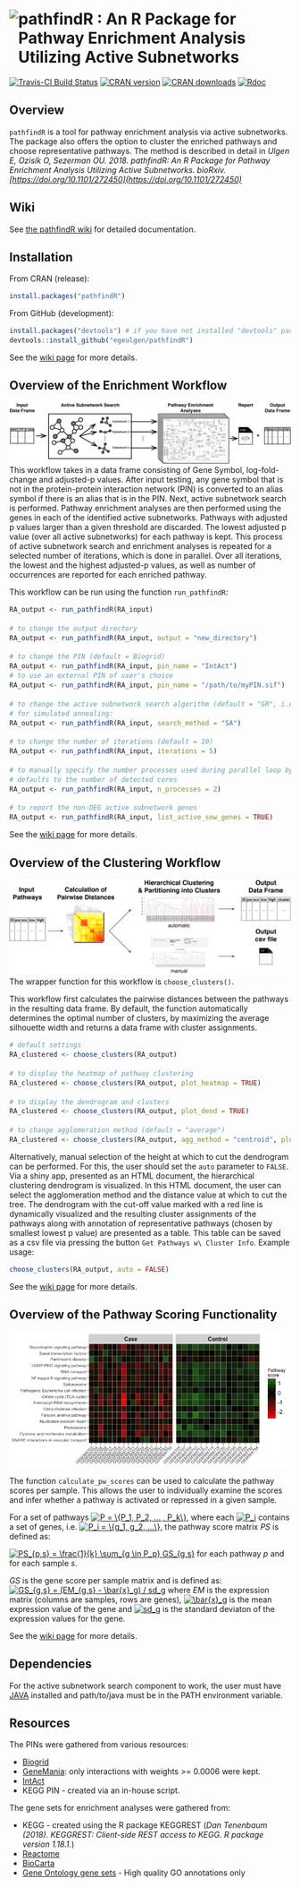 # <img src="https://static.wixstatic.com/media/69bf8f_9dd2c46cfa8041a69c6be5a18cd74af8~mv2_d_4218_3060_s_4_2.png/v1/fill/w_537,h_280,al_c,usm_0.66_1.00_0.01/69bf8f_9dd2c46cfa8041a69c6be5a18cd74af8~mv2_d_4218_3060_s_4_2.png" align="left" height=120/> pathfindR : An R Package for Pathway Enrichment Analysis Utilizing Active Subnetworks

[![Travis-CI Build Status](https://travis-ci.org/egeulgen/pathfindR.svg?branch=master)](https://travis-ci.org/egeulgen/pathfindR) [![CRAN version](http://www.r-pkg.org/badges/version-ago/pathfindR)](https://cran.r-project.org/package=pathfindR) [![CRAN downloads](https://cranlogs.r-pkg.org/badges/grand-total/pathfindR)](https://cran.r-project.org/package=pathfindR) [![Rdoc](http://www.rdocumentation.org/badges/version/pathfindR)](http://www.rdocumentation.org/packages/pathfindR)

## Overview

`pathfindR` is a tool for pathway enrichment analysis via active subnetworks. The package also offers the option to cluster the enriched pathways and choose representative pathways. The method is described in detail in _Ulgen E, Ozisik O, Sezerman OU. 2018. pathfindR: An R Package for Pathway Enrichment Analysis Utilizing Active Subnetworks. bioRxiv. [https://doi.org/10.1101/272450](https://doi.org/10.1101/272450)_

## Wiki
See [the pathfindR wiki](https://github.com/egeulgen/pathfindR/wiki) for detailed documentation.

## Installation

From CRAN (release):
```r
install.packages("pathfindR")
```

From GitHub (development):
```r
install.packages("devtools") # if you have not installed "devtools" package
devtools::install_github("egeulgen/pathfindR")
```

See the [wiki page](https://github.com/egeulgen/pathfindR/wiki/Installation) for more details.

## Overview of the Enrichment Workflow

![pathfindR Enrichment Workflow](./vignettes/pathfindr.png?raw=true "pathfindr Enrichment Workflow")
This workflow takes in a data frame consisting of Gene Symbol, log-fold-change and adjusted-p values. After input testing, any gene symbol that is not in the protein-protein interaction network (PIN) is converted to an alias symbol if there is an alias that is in the PIN. Next, active subnetwork search is performed. Pathway enrichment analyses are then performed using the genes in each of the identified active subnetworks. Pathways with adjusted p values larger than a given threshold are discarded. The lowest adjusted p value (over all active subnetworks) for each pathway is kept. This process of active subnetwork search and enrichment analyses is repeated for a selected number of iterations, which is done in parallel. Over all iterations, the lowest and the highest adjusted-p values, as well as number of occurrences are reported for each enriched pathway.

This workflow can be run using the function `run_pathfindR`:

```r
RA_output <- run_pathfindR(RA_input)

# to change the output directory
RA_output <- run_pathfindR(RA_input, output = "new_directory")

# to change the PIN (default = Biogrid)
RA_output <- run_pathfindR(RA_input, pin_name = "IntAct")
# to use an external PIN of user's choice
RA_output <- run_pathfindR(RA_input, pin_name = "/path/to/myPIN.sif")

# to change the active subnetwork search algorithm (default = "GR", i.e. greedy algorithm)
# for simulated annealing:
RA_output <- run_pathfindR(RA_input, search_method = "SA")

# to change the number of iterations (default = 10)
RA_output <- run_pathfindR(RA_input, iterations = 5) 

# to manually specify the number processes used during parallel loop by foreach
# defaults to the number of detected cores 
RA_output <- run_pathfindR(RA_input, n_processes = 2)

# to report the non-DEG active subnetwork genes
RA_output <- run_pathfindR(RA_input, list_active_snw_genes = TRUE)
```

See the [wiki page](https://github.com/egeulgen/pathfindR/wiki/Enrichment%20Documentation) for more details.

## Overview of the Clustering Workflow

![Pathway Clustering Workflow](./vignettes/pw_clustering.png?raw=true "Pathway Clustering Workflow")
The wrapper function for this workflow is `choose_clusters()`.

This workflow first calculates the pairwise distances between the pathways in the resulting data frame. By default, the function automatically determines the optimal number of clusters, by maximizing the average silhouette width and returns a data frame with cluster assignments.

```r
# default settings
RA_clustered <- choose_clusters(RA_output)

# to display the heatmap of pathway clustering
RA_clustered <- choose_clusters(RA_output, plot_heatmap = TRUE)

# to display the dendrogram and clusters
RA_clustered <- choose_clusters(RA_output, plot_dend = TRUE)

# to change agglomeration method (default = "average")
RA_clustered <- choose_clusters(RA_output, agg_method = "centroid", plot_dend = TRUE)
```

Alternatively, manual selection of the height at which to cut the dendrogram can be performed. For this, the user should set the `auto` parameter to `FALSE`. Via a shiny app, presented as an HTML document, the hierarchical clustering dendrogram is visualized. In this HTML document, the user can select the agglomeration method and the distance value at which to cut the tree. The dendrogram with the cut-off value marked with a red line is dynamically visualized and the resulting cluster assignments of the pathways along with annotation of representative pathways (chosen by smallest lowest p value) are presented as a table. This table can be saved as a csv file via pressing the button `Get Pathways w\ Cluster Info`. Example usage:

```r
choose_clusters(RA_output, auto = FALSE)
```

See the [wiki page](https://github.com/egeulgen/pathfindR/wiki/Clustering%20Documentation) for more details.

## Overview of the Pathway Scoring Functionality

![Pathway Scoring per Sample](./vignettes/pw_score_hmap.png?raw=true "Pathway Scoring per Sample")
 
The function `calculate_pw_scores` can be used to calculate the pathway scores per sample. This allows the user to individually examine the scores and infer whether a pathway is activated or repressed in a given sample.

For a set of pathways <a href="https://www.codecogs.com/eqnedit.php?latex=\inline&space;P&space;=&space;\{P_1,&space;P_2,&space;...&space;,&space;P_k\}" target="_blank"><img src="https://latex.codecogs.com/gif.latex?\inline&space;P&space;=&space;\{P_1,&space;P_2,&space;...&space;,&space;P_k\}" title="P = \{P_1, P_2, ... , P_k\}" /></a>, where each <a href="https://www.codecogs.com/eqnedit.php?latex=\inline&space;P_i" target="_blank"><img src="https://latex.codecogs.com/gif.latex?\inline&space;P_i" title="P_i" /></a> contains a set of genes, i.e. <a href="https://www.codecogs.com/eqnedit.php?latex=\inline&space;P_i&space;=&space;\{g_1,&space;g_2,&space;...\}" target="_blank"><img src="https://latex.codecogs.com/gif.latex?\inline&space;P_i&space;=&space;\{g_1,&space;g_2,&space;...\}" title="P_i = \{g_1, g_2, ...\}" /></a>, the pathway score matrix _PS_ is defined as:

<a href="https://www.codecogs.com/eqnedit.php?latex=\inline&space;PS_{p,s}&space;=&space;\frac{1}{k}&space;\sum_{g&space;\in&space;P_p}&space;GS_{g,s}" target="_blank"><img src="https://latex.codecogs.com/gif.latex?\inline&space;PS_{p,s}&space;=&space;\frac{1}{k}&space;\sum_{g&space;\in&space;P_p}&space;GS_{g,s}" title="PS_{p,s} = \frac{1}{k} \sum_{g \in P_p} GS_{g,s}" /></a> for each pathway _p_ and for each sample _s_.

_GS_ is the gene score per sample matrix and is defined as:
<a href="https://www.codecogs.com/eqnedit.php?latex=\inline&space;GS_{g,s}&space;=&space;(EM_{g,s}&space;-&space;\bar{x}_g)&space;/&space;sd_g" target="_blank"><img src="https://latex.codecogs.com/gif.latex?\inline&space;GS_{g,s}&space;=&space;(EM_{g,s}&space;-&space;\bar{x}_g)&space;/&space;sd_g" title="GS_{g,s} = (EM_{g,s} - \bar{x}_g) / sd_g" /></a> where _EM_ is the expression matrix (columns are samples, rows are genes), <a href="https://www.codecogs.com/eqnedit.php?latex=\inline&space;\bar{x}_g" target="_blank"><img src="https://latex.codecogs.com/gif.latex?\inline&space;\bar{x}_g" title="\bar{x}_g" /></a> is the mean expression value of the gene and <a href="https://www.codecogs.com/eqnedit.php?latex=\inline&space;sd_g" target="_blank"><img src="https://latex.codecogs.com/gif.latex?\inline&space;sd_g" title="sd_g" /></a> is the standard deviaton of the expression values for the gene.

See the [wiki page](https://github.com/egeulgen/pathfindR/wiki/Pathway-Scoring) for more details.

## Dependencies
For the active subnetwork search component to work, the user must have [JAVA](https://www.java.com/en/download/manual.jsp) installed and path/to/java must be in the PATH environment variable.

## Resources
The PINs were gathered from various resources:
- [Biogrid](https://downloads.thebiogrid.org/BioGRID)
- [GeneMania](http://genemania.org/data/): only interactions with weights >= 0.0006 were kept.
- [IntAct](https://www.ebi.ac.uk/intact/)
- KEGG PIN - created via an in-house script.

The gene sets for enrichment analyses were gathered from:
- KEGG - created using the R package KEGGREST (_Dan Tenenbaum (2018). KEGGREST: Client-side REST access to KEGG. R package version 1.18.1._)
- [Reactome](https://reactome.org/download-data)
- [BioCarta](http://software.broadinstitute.org/gsea/msigdb/genesets.jsp?collection=CP:BIOCARTA)
- [Gene Ontology gene sets](http://www.go2msig.org/cgi-bin/prebuilt.cgi?taxid=9606) - High quality GO annotations only
